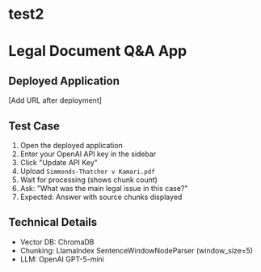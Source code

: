 # test2
# Legal Document Q&A App

## Deployed Application
[Add URL after deployment]

## Test Case
1. Open the deployed application
2. Enter your OpenAI API key in the sidebar
3. Click "Update API Key"
4. Upload `Simmonds-Thatcher v Kamari.pdf`
5. Wait for processing (shows chunk count)
6. Ask: "What was the main legal issue in this case?"
7. Expected: Answer with source chunks displayed

## Technical Details
- Vector DB: ChromaDB
- Chunking: LlamaIndex SentenceWindowNodeParser (window_size=5)
- LLM: OpenAI GPT-5-mini